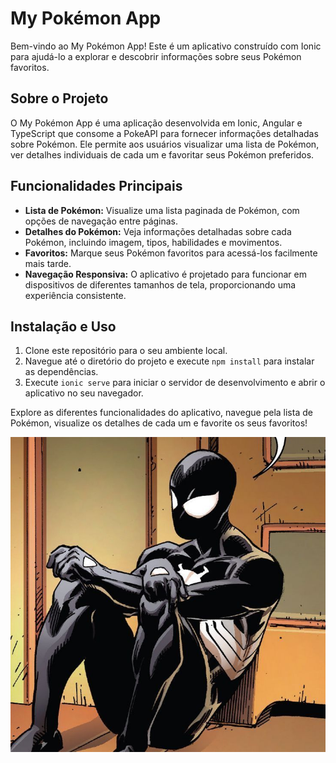 # My Pokémon App

Bem-vindo ao My Pokémon App! Este é um aplicativo construído com Ionic para ajudá-lo a explorar e descobrir informações sobre seus Pokémon favoritos.

## Sobre o Projeto

O My Pokémon App é uma aplicação desenvolvida em Ionic, Angular e TypeScript que consome a PokeAPI para fornecer informações detalhadas sobre Pokémon. Ele permite aos usuários visualizar uma lista de Pokémon, ver detalhes individuais de cada um e favoritar seus Pokémon preferidos.

## Funcionalidades Principais

- **Lista de Pokémon:** Visualize uma lista paginada de Pokémon, com opções de navegação entre páginas.
- **Detalhes do Pokémon:** Veja informações detalhadas sobre cada Pokémon, incluindo imagem, tipos, habilidades e movimentos.
- **Favoritos:** Marque seus Pokémon favoritos para acessá-los facilmente mais tarde.
- **Navegação Responsiva:** O aplicativo é projetado para funcionar em dispositivos de diferentes tamanhos de tela, proporcionando uma experiência consistente.

## Instalação e Uso

1. Clone este repositório para o seu ambiente local.
2. Navegue até o diretório do projeto e execute `npm install` para instalar as dependências.
3. Execute `ionic serve` para iniciar o servidor de desenvolvimento e abrir o aplicativo no seu navegador.

Explore as diferentes funcionalidades do aplicativo, navegue pela lista de Pokémon, visualize os detalhes de cada um e favorite os seus favoritos!

![Imagem de Exemplo](src/images/download.jpeg)
